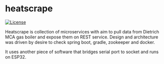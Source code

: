# heatscrape

 [![License](https://img.shields.io/badge/license-MIT-blue)](https://TODO/LICENSE)


Heatscrape is collection of microservices with aim to pull data from Dietrich MCA gas boiler and expose them on REST service. Design and architecture was driven by desire to check spring boot, gradle, zookeeper and docker.


It uses another piece of software that bridges serial port to socket and runs on ESP32.
